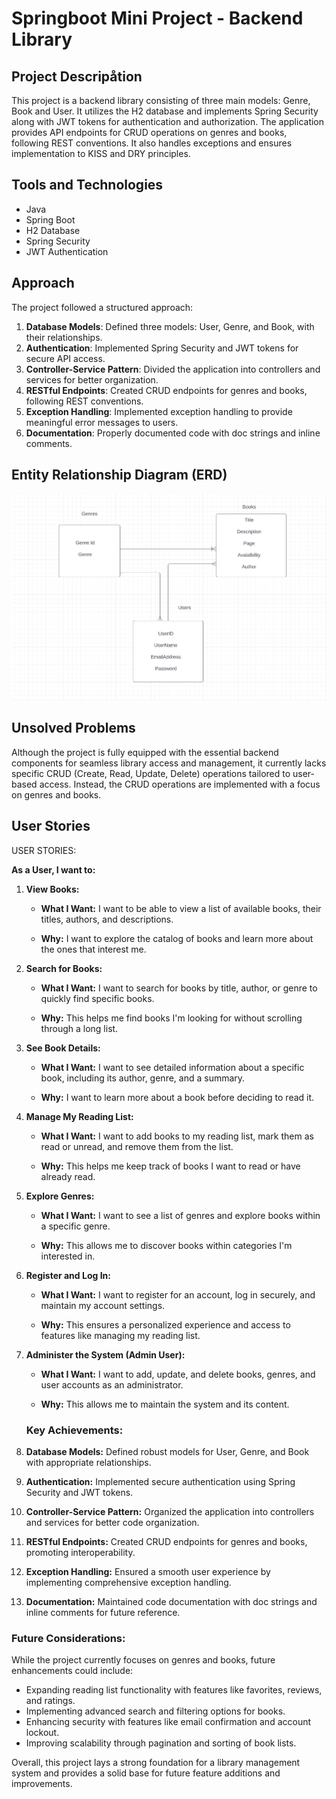 # Springboot Mini Project - Backend Library

## Project Descripåtion
This project is a backend library consisting of three main models: Genre, Book and User. It utilizes the H2 database and implements Spring Security along with JWT tokens for authentication and authorization. The application provides API endpoints for CRUD operations on genres and books, following REST conventions. It also handles exceptions and ensures implementation to KISS and DRY principles.

## Tools and Technologies
- Java
- Spring Boot
- H2 Database
- Spring Security
- JWT Authentication

## Approach
The project followed a structured approach:
1. **Database Models**: Defined three models: User, Genre, and Book, with their relationships.
2. **Authentication**: Implemented Spring Security and JWT tokens for secure API access.
3. **Controller-Service Pattern**: Divided the application into controllers and services for better organization.
4. **RESTful Endpoints**: Created CRUD endpoints for genres and books, following REST conventions.
5. **Exception Handling**: Implemented exception handling to provide meaningful error messages to users.
6. **Documentation**: Properly documented code with doc strings and inline comments.

## Entity Relationship Diagram (ERD)
![ERD Diagram](Library.png)

## Unsolved Problems
Although the project is fully equipped with the essential backend components for seamless library access and management, it currently lacks specific CRUD (Create, Read, Update, Delete) operations tailored to user-based access. Instead, the CRUD operations are implemented with a focus on genres and books.


## User Stories

USER STORIES:

**As a User, I want to:**

1. **View Books:**

    - **What I Want:** I want to be able to view a list of available books, their titles, authors, and descriptions.

    - **Why:** I want to explore the catalog of books and learn more about the ones that interest me.

2. **Search for Books:**

    - **What I Want:** I want to search for books by title, author, or genre to quickly find specific books.

    - **Why:** This helps me find books I'm looking for without scrolling through a long list.

3. **See Book Details:**

    - **What I Want:** I want to see detailed information about a specific book, including its author, genre, and a summary.

    - **Why:** I want to learn more about a book before deciding to read it.

4. **Manage My Reading List:**

    - **What I Want:** I want to add books to my reading list, mark them as read or unread, and remove them from the list.

    - **Why:** This helps me keep track of books I want to read or have already read.

5. **Explore Genres:**

    - **What I Want:** I want to see a list of genres and explore books within a specific genre.

    - **Why:** This allows me to discover books within categories I'm interested in.

6. **Register and Log In:**

    - **What I Want:** I want to register for an account, log in securely, and maintain my account settings.

    - **Why:** This ensures a personalized experience and access to features like managing my reading list.

7. **Administer the System (Admin User):**

    - **What I Want:** I want to add, update, and delete books, genres, and user accounts as an administrator.

    - **Why:** This allows me to maintain the system and its content.

   ### Key Achievements:
1. **Database Models:** Defined robust models for User, Genre, and Book with appropriate relationships.
2. **Authentication:** Implemented secure authentication using Spring Security and JWT tokens.
3. **Controller-Service Pattern:** Organized the application into controllers and services for better code organization.
4. **RESTful Endpoints:** Created CRUD endpoints for genres and books, promoting interoperability.
5. **Exception Handling:** Ensured a smooth user experience by implementing comprehensive exception handling.
6. **Documentation:** Maintained code documentation with doc strings and inline comments for future reference.

### Future Considerations:
While the project currently focuses on genres and books, future enhancements could include:
- Expanding reading list functionality with features like favorites, reviews, and ratings.
- Implementing advanced search and filtering options for books.
- Enhancing security with features like email confirmation and account lockout.
- Improving scalability through pagination and sorting of book lists.

Overall, this project lays a strong foundation for a library management system and provides a solid base for future feature additions and improvements.

